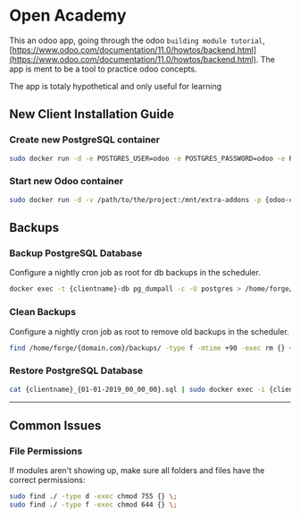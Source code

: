 # Open Academy

This an odoo app, going through the odoo `building module tutorial`, [https://www.odoo.com/documentation/11.0/howtos/backend.html](https://www.odoo.com/documentation/11.0/howtos/backend.html).
The app is ment to be a tool to practice odoo concepts.

The app is totaly hypothetical and only useful for learning

## New Client Installation Guide

### Create new PostgreSQL container

```sh
sudo docker run -d -e POSTGRES_USER=odoo -e POSTGRES_PASSWORD=odoo -e POSTGRES_DB=postgres --name {clientname}-db postgres:10
```

### Start new Odoo container

```sh
sudo docker run -d -v /path/to/the/project:/mnt/extra-addons -p {odoo-container-port}:8069 --name {clientname}-odoo --link {clientname}-db:db -t odoo:11
```

## Backups

### Backup PostgreSQL Database

Configure a nightly cron job as root for db backups in the scheduler.

```sh
docker exec -t {clientname}-db pg_dumpall -c -U postgres > /home/forge/{domain.com}/backups/{clientname}_`date +%d-%m-%Y"_"%H_%M_%S`.sql
```

### Clean Backups
Configure a nightly cron job as root to remove old backups in the scheduler.

```sh
find /home/forge/{domain.com}/backups/ -type f -mtime +90 -exec rm {} +
```

### Restore PostgreSQL Database

```sh
cat {clientname}_{01-01-2019_00_00_00}.sql | sudo docker exec -i {clientname}-db psql -U postgres
```

---

## Common Issues

### File Permissions
If modules aren't showing up, make sure all folders and files have the correct permissions:
```sh
sudo find ./ -type d -exec chmod 755 {} \;
sudo find ./ -type f -exec chmod 644 {} \;
```
